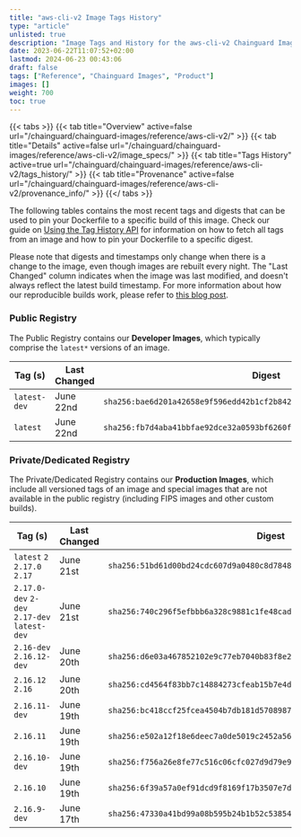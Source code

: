 ```yaml
---
title: "aws-cli-v2 Image Tags History"
type: "article"
unlisted: true
description: "Image Tags and History for the aws-cli-v2 Chainguard Image"
date: 2023-06-22T11:07:52+02:00
lastmod: 2024-06-23 00:43:06
draft: false
tags: ["Reference", "Chainguard Images", "Product"]
images: []
weight: 700
toc: true
---
```


{{< tabs >}}
{{< tab title="Overview" active=false url="/chainguard/chainguard-images/reference/aws-cli-v2/" >}}
{{< tab title="Details" active=false url="/chainguard/chainguard-images/reference/aws-cli-v2/image_specs/" >}}
{{< tab title="Tags History" active=true url="/chainguard/chainguard-images/reference/aws-cli-v2/tags_history/" >}}
{{< tab title="Provenance" active=false url="/chainguard/chainguard-images/reference/aws-cli-v2/provenance_info/" >}}
{{</ tabs >}}

The following tables contains the most recent tags and digests that can be used to pin your Dockerfile to a specific build of this image. Check our guide on [Using the Tag History API](/chainguard/chainguard-images/using-the-tag-history-api/) for information on how to fetch all tags from an image and how to pin your Dockerfile to a specific digest.

Please note that digests and timestamps only change when there is a change to the image, even though images are rebuilt every night. The "Last Changed" column indicates when the image was last modified, and doesn't always reflect the latest build timestamp. For more information about how our reproducible builds work, please refer to [this blog post](https://www.chainguard.dev/unchained/reproducing-chainguards-reproducible-image-builds).

### Public Registry
The Public Registry contains our **Developer Images**, which typically comprise the `latest*` versions of an image.

| Tag (s)       | Last Changed | Digest                                                                    |
|---------------|--------------|---------------------------------------------------------------------------|
|  `latest-dev` | June 22nd    | `sha256:bae6d201a42658e9f596edd42b1cf2b8428ff52ace1c16c6360114a003925be8` |
|  `latest`     | June 22nd    | `sha256:fb7d4aba41bbfae92dce32a0593bf6260ffd186e397187f5a4b503a255b4ce24` |


### Private/Dedicated Registry
The Private/Dedicated Registry contains our **Production Images**, which include all versioned tags of an image and special images that are not available in the public registry (including FIPS images and other custom builds).

| Tag (s)                                       | Last Changed | Digest                                                                    |
|-----------------------------------------------|--------------|---------------------------------------------------------------------------|
|  `latest` `2` `2.17.0` `2.17`                 | June 21st    | `sha256:51bd61d00bd24cdc607d9a0480c8d78485f50b867aaa600370b53fbfb9bb695f` |
|  `2.17.0-dev` `2-dev` `2.17-dev` `latest-dev` | June 21st    | `sha256:740c296f5efbbb6a328c9881c1fe48cad390e6fc1516b929f189ff945c3c3509` |
|  `2.16-dev` `2.16.12-dev`                     | June 20th    | `sha256:d6e03a467852102e9c77eb7040b83f8e22adb61037713085489e3bbe4cbc8621` |
|  `2.16.12` `2.16`                             | June 20th    | `sha256:cd4564f83bb7c14884273cfeab15b7e4dec6f760059b62ad362012c8e4026530` |
|  `2.16.11-dev`                                | June 19th    | `sha256:bc418ccf25fcea4504b7db181d5708987d65877e92e7a8364efc9a9a367c92ca` |
|  `2.16.11`                                    | June 19th    | `sha256:e502a12f18e6deec7a0de5019c2452a5660bd7068ef5f2ec743aae3978317908` |
|  `2.16.10-dev`                                | June 19th    | `sha256:f756a26e8fe77c516c06cfc027d9d79e9afa5ec27924b7136fab6151317291f0` |
|  `2.16.10`                                    | June 19th    | `sha256:6f39a57a0ef91dcd9f8169f17b3507e7dc8fb1a542bf117a7d88fa28006345ca` |
|  `2.16.9-dev`                                 | June 17th    | `sha256:47330a41bd99a08b595b24b1b52c53854965d66d1d0ffb010413506f5c9bfc83` |

